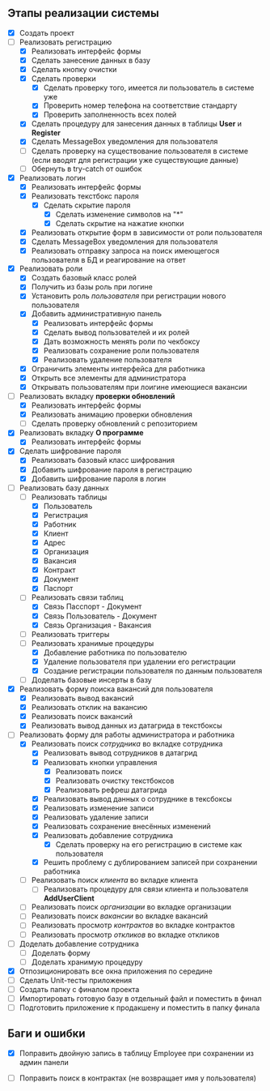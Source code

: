 
## Этапы реализации системы
- [x] Создать проект
- [ ] Реализовать регистрацию
	- [x] Реализовать интерфейс формы
	- [x] Сделать занесение данных в базу
	- [x] Сделать кнопку очистки
	- [x] Сделать проверки
		- [x] Сделать проверку того, имеется ли пользователь в системе уже
		- [x] Проверить номер телефона на соответствие стандарту
		- [x] Проверить заполненность всех полей
	- [x] Сделать процедуру для занесения данных в таблицы **User** и **Register**
	- [x] Сделать MessageBox уведомления для пользователя
	- [ ] Сделать проверку на существование пользователя в системе (если вводят для регистрации уже существующие данные)
	- [ ] Обернуть в try-catch от ошибок
- [x] Реализовать логин
	- [x] Реализовать интерфейс формы
	- [x] Реализовать текстбокс пароля
		- [x] Сделать скрытие пароля
			- [x] Сделать изменение символов на "*"
			- [x] Сделать скрытие на нажатие кнопки
	- [x] Реализовать открытие форм в зависимости от роли пользователя
	- [x] Сделать MessageBox уведомления для пользователя
	- [x] Реализовать отправку запроса на поиск имеющегося пользователя в БД и реагирование на ответ
- [x] Реализовать роли
	- [x] Создать базовый класс ролей
	- [x] Получить из базы роль при логине
	- [x] Установить роль *пользователя* при регистрации нового пользователя
	- [x] Добавить административную панель
		- [x] Реализовать интерфейс формы
		- [x] Сделать вывод пользователей и их ролей
		- [x] Дать возможность менять роли по чекбоксу
		- [x] Реализовать сохранение роли пользователя
		- [x] Реализовать удаление пользователя
	- [x] Ограничить элементы интерфейса для работника
	- [x] Открыть все элементы для администратора
	- [x] Открывать пользователям при лоигине имеющиеся вакансии
- [ ] Реализовать вкладку **проверки обновлений**
	- [x] Реализовать интерфейс формы
	- [x] Реализовать анимацию проверки обновления
	- [ ] Сделать проверку обновлений с репозиторием 
- [x] Реализовать вкладку **О программе**
	- [x] Реализовать интерфейс формы
- [x] Сделать шифрование пароля
	- [x] Реализовать базовый класс шифрования
	- [x] Добавить шифрование пароля в регистрацию
	- [x] Добавить шифрование пароля в логин
- [ ] Реализовать базу данных
	- [ ] Реализовать таблицы
		- [x] Пользователь
		- [x] Регистрация
		- [x] Работник
		- [x] Клиент
		- [x] Адрес
		- [x] Организация
		- [x] Вакансия
		- [x] Контракт
		- [x] Документ
		- [x] Паспорт
	- [ ] Реализовать связи таблиц
		- [x] Связь Пасспорт - Документ
		- [x] Связь Пользователь - Документ
		- [x] Связь Организация - Вакансия
	- [ ] Реализовать триггеры
	- [ ] Реализовать хранимые процедуры
		- [x] Добавление работника по пользователю
		- [x] Удаление пользователя при удалении его регистрации
		- [x] Создание регистрации пользователя по данным пользователя
	- [ ] Доделать базовые инсерты в базу
- [x] Реализовать форму поиска вакансий для пользователя
	- [x] Реализовать вывод вакансий
	- [x] Реализовать отклик на вакансию 
	- [x] Реализовать поиск вакансий
	- [x] Реализовать вывод данных из датагрида в текстбоксы
- [ ] Реализовать форму для работы администратора и работника
	- [x] Реализовать поиск *сотрудника* во вкладке сотрудника
		- [x] Реализовать вывод сотрудников в датагрид
		- [x] Реализовать кнопки управления
			- [x] Реализовать поиск
			- [x] Реализовать очистку текстбоксов
			- [x] Реализовать рефреш датагрида
		- [x] Реализовать вывод данных о сотруднике в тексбоксы
		- [x] Реализовать изменение записи
		- [x] Реализовать удаление записи
		- [x] Реализовать сохранение внесённых изменений
		- [x] Реализовать добавление сотрудника
			- [x] Сделать проверку на его регистрацию в системе как пользователя
		- [x] Решить проблему с дублированием записей при сохранении работника
	- [ ] Реализовать поиск *клиента* во вкладке клиента
		- [ ] Реализовать процедуру для связи клиента и пользователя **AddUserClient**
	- [ ] Реализовать поиск *организации* во вкладке организации
	- [ ] Реализовать поиск *вакансии* во вкладке вакансий
	- [ ] Реализовать просмотр *контрактов* во вкладке контрактов
	- [ ] Реализовать просмотр *откликов* во вкладке откликов
- [ ] Доделать добавление сотрудника
	- [ ] Доделать форму
	- [ ] Доделать хранимую процедуру
- [x] Отпозиционировать все окна приложения по середине
- [ ] Сделать Unit-тесты приложения
- [ ] Создать папку с финалом проекта
- [ ] Импортировать готовую базу в отдельный файл и поместить в финал
- [ ] Подготовить приложение к продакшену и поместить в папку финала

## Баги и ошибки

- [x] Поправить двойную запись в таблицу Employee при сохранении из админ панели
- [ ] Поправить поиск в контрактах (не возвращает имя у пользователя)


